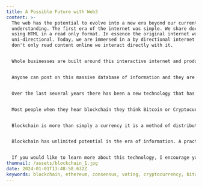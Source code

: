 ```yaml
---
title: A Possible Future with Web3
content: >-
  The web has the potential to evolve into a new era beyond our current
  understanding. The first era of the internet was simple. We share documents
  using HTML in a read only format. In essence the original internet was
  uni-directional. Today, we are immersed in a by directional internet where we
  don't only read content online we interact directly with it.


  Whole businesses are built around this interactive internet and produce data on a massive scale that is hard to comprehend. We have so much data in fact that it has become cumbersome to the point where people have trouble understanding what is true and what is false and the grey area in between. 


  Anyone can post on this massive database of information and they are not held accountable to what they post. This has resulted in a growth of false information that everyday citizens need to sift through in order to find legitimate sources. Unfortunately, most people know how to look for legitimate sources of information or don't have the time to. This can be easily manipulated by large organizations to spread false information to skew voting polls etc. 


  Over the last several years there has been a new technology that has emerged called blockchain that is leading the push to a new era of the internet named Web3. This revolution in technology is aiming to create decentralized internet quite different from our current centralized internet. It a shift in mindset toward how information is collected, stored and shared.  


  Most people when they hear blockchain they think Bitcoin or Cryptocurrency. Bitcoin being one of these Cryptocurrencies. In fact Bitcoin was the first successful implementation of a cryptocurrency. However, cryptocurrency is not the only way blockchain can be used. 


  Blockchain is more than simply a currency it is a method of distributing information and value. It does this by creating a tamper proof distributed ledger of information across the globe. This is achieved through storing information on multiple computers with specialized software that arrive at a consensus. These computers are run by individual volunteers and large server farms. Those who run these computers are rewarded through the process of validating transactions. In the case of cryptocurrencies these transactions are the movement of funds between accounts also known as wallets. One of the biggest misconceptions of blockchain is it is only applicable to cryptocurrency.


  Blockchain has unlimited potential in the era of information. A practical use case would be to store the votes of citizens during a election. Each citizen would have the ability to vote from their phone which would send a transaction to the network of computers. Each vote would pass through this distributed blockchain system and would be stored permanently. Each vote would be timestamped. On election day, all votes would be aggregated. This would make an election completely auditable and would eliminate any attempt at tempering. This is because each computer in the network would need to individually hacked at the same time which is basically impossible. If anything a blockchain voting system is multiple order of magnitudes more secure then our current voting system. Of course there are many issues that need to be addressed before such a system could be implemented, especially around regulation. 


  If you would like to learn more about this technology, I encourage you to take a look at my [projects page](https://devdeveloper.ca/projects/). I have created a voting system that uses blockchain technology. If you'd like to learn more about how blockchain works, I highly recommend reading [Blockchain Revolution](https://blockchain-revolution.com/).
thumnail: /assets/blockchain_1.jpg
date: 2024-01-01T13:48:58.632Z
keywords: blockchain, ethereum, consensus, voting, cryptocurrency, bitcoin
---
```

